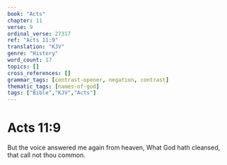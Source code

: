 ```yaml
---
book: "Acts"
chapter: 11
verse: 9
ordinal_verse: 27317
ref: "Acts 11:9"
translation: "KJV"
genre: "History"
word_count: 17
topics: []
cross_references: []
grammar_tags: [contrast-opener, negation, contrast]
thematic_tags: [names-of-god]
tags: ["Bible","KJV","Acts"]
---
```


# Acts 11:9

But the voice answered me again from heaven, What God hath cleansed, that call not thou common.
